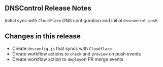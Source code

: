 ## DNSControl Release Notes

Initial sync with `Cloudflare` DNS configuration and initial `dnscontrol push`.

## Changes in this release

- Create `dnsconfig.js` that syncs with `Cloudflare`
- Create workflow actions to `check` and `preview` on push events
- Create workflow action to `deploy`on PR merge events
